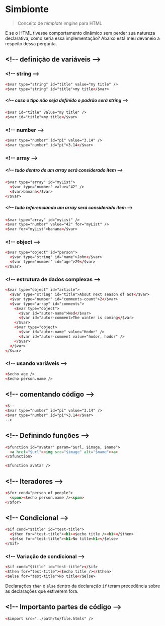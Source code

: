 # Simbionte
> Conceito de _template engine_ para HTML

E se o HTML tivesse comportamento dinâmico sem perder sua natureza declarativa, como seria essa implementação?
Abaixo está meu devaneio a respeito dessa pergunta.

## &lt;!-- definição de variáveis --&gt;

### &lt;!-- string --&gt;
```html
<$var type="string" id="title" value="my title" />
<$var type="string" id="title">my title</$var>
```

##### &lt;!-- caso o tipo não seja definido o padrão será string --&gt;
```html
<$var id="title" value="my title" />
<$var id="title">my title</$var>
```

### &lt;!-- number --&gt;
```html
<$var type="number" id="pi" value="3.14" />
<$var type="number" id="pi">3.14</$var>
```

### &lt;!-- array --&gt;
##### &lt;!-- tudo dentro de um array será considerado item --&gt;
```html
<$var type="array" id="myList">
  <$var type="number" value="42" />
  <$var>banana</$var>
</$var>
```

##### &lt;!-- tudo referenciando um array será considerado item --&gt;
```html
<$var type="array" id="myList" />
<$var type="number" value="42" for="myList" />
<$var for="myList">banana</$var>
```

### &lt;!-- object --&gt;
```html
<$var type="object" id="person">
  <$var type="string" id="name">John</$var>
  <$var type="number" id="age">29</$var>
</$var>
```

### &lt;!-- estrutura de dados complexas --&gt;
```html
<$var type="object" id="article">
  <$var type="string" id="title">About next season of GoT</$var>
  <$var type="number" id="comments-count">2</$var>
  <$var type="array" id="comments">
    <$var type="object">
      <$var id="autor-name">Ned</$var>
      <$var id="autor-comment>The winter is coming</$var>
    </$var>
    <$var type="object>
      <$var id="autor-name" value="Hodor" />
      <$var id="autor-comment value="hodor, hodor" />
    </$var>
  </$var>
</$var>
```

### &lt;!-- usando variáveis --&gt;
```html
<$echo age />
<$echo person.name />
```

## &lt;!-- comentando código --&gt;
```html
<$--
<$var type="number" id="pi" value="3.14" />
<$var type="number" id="pi">3.14</$var>
-->
```
## &lt;!-- Definindo funções --&gt;
```html
<$function id="avatar" param="$url, $image, $name">
  <a href="$url"><img src="$image" alt="$name"><a>
</$function>

<$function avatar />
```

## &lt;!-- Iteradores --&gt;
```html
<$for cond="person of people">
  <span><$echo person.name /><span>
</$for>
```

## &lt;!-- Condicional --&gt;
```html
<$if cond="$title" id="test-title">
  <$then for="test-title"><h1><$echo title /><h1></$then>
  <$else for="test-title"><h1>No title<h1></$else>
</$if>
```

### &lt;!-- Variação de condicional --&gt;
```html
<$if cond="$title" id="test-title"></$if>
<$then for="test-title"><$echo title /></$then>
<$else for="test-title">No title</$else>
```
Declarações `then` e `else` dentro da declaração `if` teram precedência sobre as declarações que estiverem fora.


## &lt;!-- Importanto partes de código --&gt;
```html
<$import src="../path/to/file.htmls" />
```

